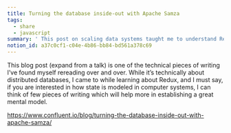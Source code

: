 ```yaml
---
title: Turning the database inside-out with Apache Samza
tags:
  - share
  - javascript
summary: ' This post on scaling data systems taught me to understand Redux'
notion_id: a37c0cf1-c04e-4b86-bb84-bd561a378c69
---
```

This blog post (expand from a talk) is one of the technical pieces of writing I’ve found myself rereading over and over. While it’s technically about distributed databases, I came to while learning about Redux, and I must say, if you are interested in how state is modeled in computer systems, I can think of few pieces of writing which will help more in establishing a great mental model.

<https://www.confluent.io/blog/turning-the-database-inside-out-with-apache-samza/>
